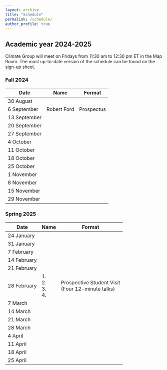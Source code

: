 ```yaml
---
layout: archive
title: "Schedule"
permalink: /schedule/
author_profile: true
---
```


## Academic year 2024-2025

Climate Group will meet on Fridays from 11:30 am to 12:30 pm ET in the Map Room. 
The most up-to-date version of the schedule can be found on the sign-up sheet.

### Fall 2024

| Date | Name | Format | 
| ------------- | ------------- | ------------ |
| 30 August |  |  |
| 6 September | Robert Ford | Prospectus |
| 13 September |  |  |
| 20 September |  |  |
| 27 September |  |  |
| 4 October |  |  |
| 11 October |  |  |
| 18 October |  |  |
| 25 October |  |  |
| 1 November |  |  |
| 8 November |  |  |
| 15 November |  |  |
| 29 November |  |  |

### Spring 2025

| Date | Name | Format | 
| ------------- | ------------- | ------------ |
| 24 January |  |  |
| 31 January |  |  |
| 7 February |  |  |
| 14 February |  |  |
| 21 February |  |  |
| 28 February | 1. <br>2. <br>3. <br>4. | Prospective Student Visit <br>(Four 12-minute talks) |
| 7 March |  |  |
| 14 March |  |  |
| 21 March |  |  |
| 28 March |  |  |
| 4 April |  |  |
| 11 April |  |  |
| 18 April |  |  |
| 25 April |  |  |
